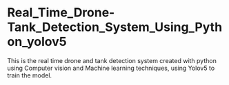 # Real_Time_Drone-Tank_Detection_System_Using_Python_yolov5
This is the real time drone and tank detection system created with python using Computer vision and Machine learning techniques, using Yolov5 to train the model.
